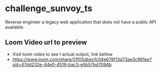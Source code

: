 # challenge_sunvoy_ts
Reverse engineer a legacy web application that does not have a public API available.

## Loom Video url to preview
- Visit loom video to see t actual output, link bellow
 - https://www.loom.com/share/51f05dbecfc04e678f13d73ae3c961ee?sid=47dd232e-44e0-4519-bac3-e5b57bd7094b
